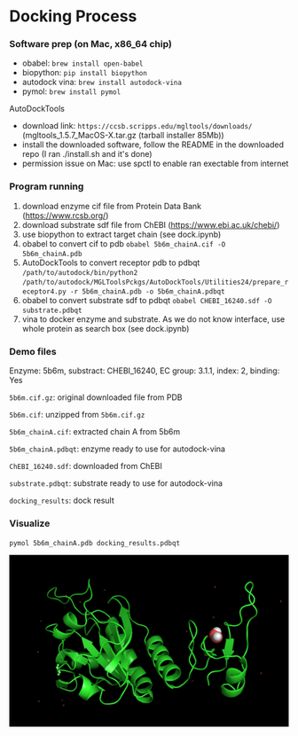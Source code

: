 # Docking Process

### Software prep (on Mac, x86_64 chip)
- obabel: `brew install open-babel`
- biopython: `pip install biopython`
- autodock vina: `brew install autodock-vina`
- pymol: `brew install pymol`

AutoDockTools
- download link: `https://ccsb.scripps.edu/mgltools/downloads/` (mgltools_1.5.7_MacOS-X.tar.gz (tarball installer 85Mb))
- install the downloaded software, follow the README in the downloaded repo (I ran ./install.sh and it's done)
- permission issue on Mac: use spctl to enable ran exectable from internet

### Program running
1. download enzyme cif file from Protein Data Bank (https://www.rcsb.org/)
2. download substrate sdf file from ChEBI (https://www.ebi.ac.uk/chebi/)
3. use biopython to extract target chain (see dock.ipynb)
4. obabel to convert cif to pdb `obabel 5b6m_chainA.cif -O 5b6m_chainA.pdb`
5. AutoDockTools to convert receptor pdb to pdbqt `/path/to/autodock/bin/python2 /path/to/autodock/MGLToolsPckgs/AutoDockTools/Utilities24/prepare_receptor4.py -r 5b6m_chainA.pdb -o 5b6m_chainA.pdbqt`
6. obabel to convert substrate sdf to pdbqt `obabel CHEBI_16240.sdf -O substrate.pdbqt`
7. vina to docker enzyme and substrate. As we do not know interface, use whole protein as search box (see dock.ipynb)

### Demo files
Enzyme: 5b6m, substract: CHEBI_16240, EC group: 3.1.1, index: 2, binding: Yes

`5b6m.cif.gz`: original downloaded file from PDB

`5b6m.cif`: unzipped from `5b6m.cif.gz`

`5b6m_chainA.cif`: extracted chain A from 5b6m

`5b6m_chainA.pdbqt`: enzyme ready to use for autodock-vina

`ChEBI_16240.sdf`: downloaded from ChEBI

`substrate.pdbqt`: substrate ready to use for autodock-vina

`docking_results`: dock result

### Visualize
`pymol 5b6m_chainA.pdb docking_results.pdbqt`

![5b6m.A dock with ChEBI_16240](./dock_result.png)
